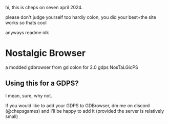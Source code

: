 hi, this is cheps on seven april 2024.

please don't judge yourself too hardly colon, you did your best+the site works so  thats cool

anyways readme idk

# Nostalgic Browser

a modded gdbrowser from gd colon for 2.0 gdps NosTaLGicPS

## Using this for a GDPS?

I mean, sure, why not.

If you would like to add your GDPS to GDBrowser, dm me on discord (@chepsgames) and I'll be happy to add it (provided the server is relatively small)
